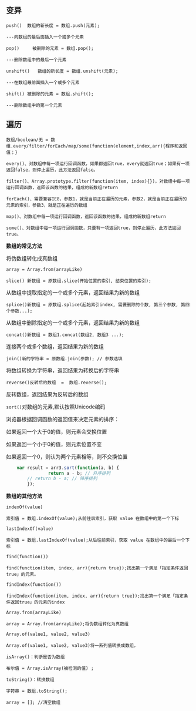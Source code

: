 
## 变异

```
push()	数组的新长度 = 数组.push(元素);

---向数组的最后面插入一个或多个元素
```

```
pop()	  被删除的元素 = 数组.pop(); 

---删除数组中的最后一个元素
```

```
unshift()	数组的新长度 = 数组.unshift(元素);

---在数组最前面插入一个或多个元素
```


```
shift()	被删除的元素 = 数组.shift();

---删除数组中的第一个元素
```

## 遍历

```
数组/boolean/无 = 数组.every/filter/forEach/map/some(function(element,index,arr){程序和返回值；}
```

```
every()、对数组中每一项运行回调函数，如果都返回true，every就返回true；如果有一项返回false，则停止遍历，此方法返回false。
```

```
filter()、Array.prototype.filter(function(item, index){})，对数组中每一项运行回调函数，返回该函数的结果，组成的新数组return
```

```
forEach()、需要兼容IE8，参数1，就是当前正在遍历的元素，参数2，就是当前正在遍历的元素的索引，参数3，就是正在遍历的数组
```

```
map()、对数组中每一项运行回调函数，返回该函数的结果，组成的新数组return
```

```
some()、对数组中每一项运行回调函数，只要有一项返回true，则停止遍历，此方法返回true。
```

**数组的常见方法**

将伪数组转化成真数组

```
array = Array.from(arrayLike)
```

```
slice()	新数组 = 原数组.slice(开始位置的索引, 结束位置的索引);
```

从数组中提取指定的一个或多个元素，返回结果为新的数组

```
splice()新数组 = 原数组.splice(起始索引index, 需要删除的个数, 第三个参数, 第四个参数...);
```

从数组中删除指定的一个或多个元素，返回结果为新的数组

```
concat()新数组 = 数组1.concat(数组2, 数组3 ...);
```

连接两个或多个数组，返回结果为新的数组

```
join()新的字符串 = 原数组.join(参数); // 参数选填
```

将数组转换为字符串，返回结果为转换后的字符串

```
reverse()反转后的数组  =  数组.reverse();
```

反转数组，返回结果为反转后的数组

`sort()`对数组的元素,默认按照Unicode编码

浏览器根据回调函数的返回值来决定元素的排序：

如果返回一个大于0的值，则元素会交换位置

如果返回一个小于0的值，则元素位置不变

如果返回一个0，则认为两个元素相等，则不交换位置

```javascript
	var result = arr3.sort(function(a, b) {
				return a - b; // 升序排列
		// return b - a; // 降序排列
		});
```

**数组的其他方法**

```
indexOf(value)

索引值 = 数组.indexOf(value);从前往后索引，获取 value 在数组中的第一个下标	
```

```
lastIndexOf(value)

索引值 = 数组.lastIndexOf(value);从后往前索引，获取 value 在数组中的最后一个下标	
```

```
find(function())

find(function(item, index, arr){return true});找出第一个满足「指定条件返回true」的元素。
```

```
findIndex(function())

findIndex(function(item, index, arr){return true});找出第一个满足「指定条件返回true」的元素的index	
```

```
Array.from(arrayLike)  

array = Array.from(arrayLike);将伪数组转化为真数组	
```

```
Array.of(value1, value2, value3)

Array.of(value1, value2, value3)将一系列值转换成数组。
```

```
isArray()：判断是否为数组

布尔值 = Array.isArray(被检测的值) ;
```

```
toString()：转换数组

字符串 = 数组.toString();
```

```
array = []; //清空数组
```